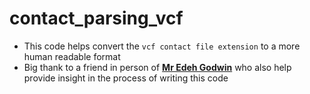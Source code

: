 # contact_parsing_vcf

* This code helps convert the `vcf contact file extension` to a more human readable format
* Big thank to a friend in person of [**Mr Edeh Godwin**](https://github.com/tcharkovski) who also help provide insight in the process of writing this code
